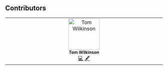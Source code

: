 ## Contributors

<!-- ALL-CONTRIBUTORS-LIST:START - Do not remove or modify this section -->
<!-- prettier-ignore-start -->
<!-- markdownlint-disable -->
<table>
  <tbody>
    <tr>
      <td align="center" valign="top" width="14.28%"><a href="https://tawilkinson.com"><img src="https://avatars.githubusercontent.com/u/3664960?v=4?s=100" width="100px;" alt="Tom Wilkinson"/><br /><sub><b>Tom Wilkinson</b></sub></a><br /><a href="#code-tawilkinson" title="Code">💻</a> <a href="#content-tawilkinson" title="Content">🖋</a></td>
    </tr>
  </tbody>
</table>

<!-- markdownlint-restore -->
<!-- prettier-ignore-end -->

<!-- ALL-CONTRIBUTORS-LIST:END -->